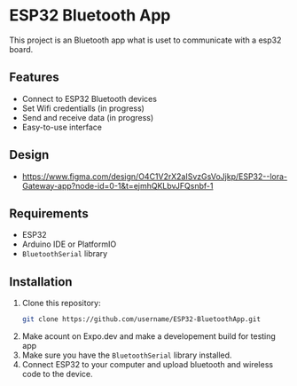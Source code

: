 # ESP32 Bluetooth App

This project is an Bluetooth app what is uset to communicate with a esp32 board.

## Features

- Connect to ESP32 Bluetooth devices
- Set Wifi credentialls (in progress)
- Send and receive data  (in progress)
- Easy-to-use interface 

## Design

- https://www.figma.com/design/O4C1V2rX2aISvzGsVoJjkp/ESP32--lora-Gateway-app?node-id=0-1&t=ejmhQKLbvJFQsnbf-1

## Requirements

- ESP32
- Arduino IDE or PlatformIO
- `BluetoothSerial` library

## Installation

1. Clone this repository:
    ```sh
    git clone https://github.com/username/ESP32-BluetoothApp.git
    ```
2. Make acount on Expo.dev and make a developement build for testing app
3. Make sure you have the `BluetoothSerial` library installed.
4. Connect ESP32 to your computer and upload bluetooth and wireless code to the device.

<!--
## Usage

1. Turn on ESP32 and open the Bluetooth app on your mobile device.
2. Search for and connect to the ESP32 device.
3. Use the app to send and receive data.

>
